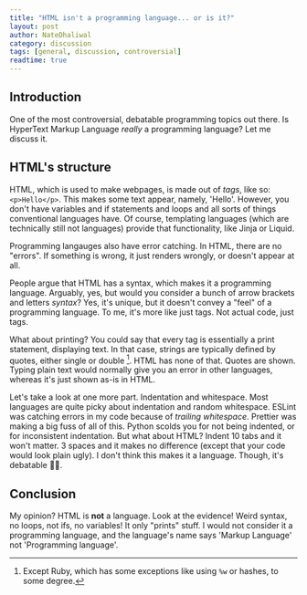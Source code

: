 ```yaml
---
title: "HTML isn't a programming language... or is it?"
layout: post
author: NateDhaliwal
category: discussion
tags: [general, discussion, controversial]
readtime: true
---
```


## Introduction
One of the most controversial, debatable programming topics out there. Is HyperText Markup Language *really* a programming language? Let me discuss it.

## HTML's structure
HTML, which is used to make webpages, is made out of *tags*, like so: `<p>Hello</p>`. This makes some text appear, namely, 'Hello'. However, you don't have variables and if statements and loops and all sorts of things conventional languages have. Of course, templating languages (which are technically still not languages) provide that functionality, like Jinja or Liquid.

Programming langauges also have error catching. In HTML, there are no "errors". If something is wrong, it just renders wrongly, or doesn't appear at all. 

People argue that HTML has a syntax, which makes it a programming language. Arguably, yes, but would you consider a bunch of arrow brackets and letters *syntax*? Yes, it's unique, but it doesn't convey a "feel" of a programming language. To me, it's more like just tags. Not actual code, just tags.

What about printing? You could say that every tag is essentially a print statement, displaying text. In that case, strings are typically defined by quotes, either single or double [^1]. HTML has none of that. Quotes are shown. Typing plain text would normally give you an error in other languages, whereas it's just shown as-is in HTML.

Let's take a look at one more part. Indentation and whitespace. Most languages are quite picky about indentation and random whitespace. ESLint was catching errors in my code because of *trailing whitespace*. Prettier was making a big fuss of all of this. Python scolds you for not being indented, or for inconsistent indentation. But what about HTML? Indent 10 tabs and it won't matter. 3 spaces and it makes no difference (except that your code would look plain ugly). I don't think this makes it a language. Though, it's debatable 🤷‍♂️.

## Conclusion
My opinion? HTML is **not** a language. Look at the evidence! Weird syntax, no loops, not ifs, no variables! It only "prints" stuff. I would not consider it a programming language, and the language's name says 'Markup Language' not 'Programming language'.

[^1]: Except Ruby, which has some exceptions like using `%w` or hashes, to some degree.

